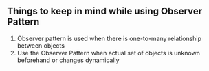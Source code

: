 ## Things to keep in mind while using Observer Pattern

1. Observer pattern is used when there is one-to-many relationship between objects 
2. Use the Observer Pattern when actual set of objects is unknown beforehand or changes dynamically
